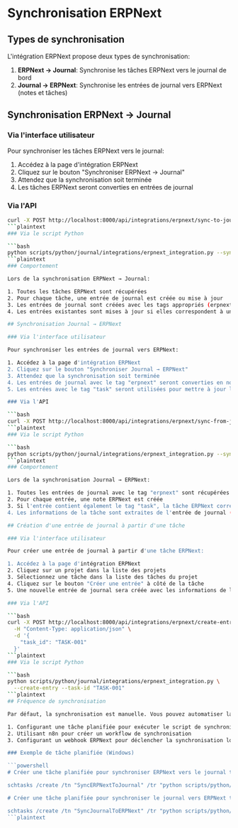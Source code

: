 # Synchronisation ERPNext

## Types de synchronisation

L'intégration ERPNext propose deux types de synchronisation:

1. **ERPNext → Journal**: Synchronise les tâches ERPNext vers le journal de bord
2. **Journal → ERPNext**: Synchronise les entrées de journal vers ERPNext (notes et tâches)

## Synchronisation ERPNext → Journal

### Via l'interface utilisateur

Pour synchroniser les tâches ERPNext vers le journal:

1. Accédez à la page d'intégration ERPNext
2. Cliquez sur le bouton "Synchroniser ERPNext → Journal"
3. Attendez que la synchronisation soit terminée
4. Les tâches ERPNext seront converties en entrées de journal

### Via l'API

```bash
curl -X POST http://localhost:8000/api/integrations/erpnext/sync-to-journal
```plaintext
### Via le script Python

```bash
python scripts/python/journal/integrations/erpnext_integration.py --sync-to-journal
```plaintext
### Comportement

Lors de la synchronisation ERPNext → Journal:

1. Toutes les tâches ERPNext sont récupérées
2. Pour chaque tâche, une entrée de journal est créée ou mise à jour
3. Les entrées de journal sont créées avec les tags appropriés (erpnext, task, project, status, priority)
4. Les entrées existantes sont mises à jour si elles correspondent à une tâche ERPNext

## Synchronisation Journal → ERPNext

### Via l'interface utilisateur

Pour synchroniser les entrées de journal vers ERPNext:

1. Accédez à la page d'intégration ERPNext
2. Cliquez sur le bouton "Synchroniser Journal → ERPNext"
3. Attendez que la synchronisation soit terminée
4. Les entrées de journal avec le tag "erpnext" seront converties en notes ERPNext
5. Les entrées avec le tag "task" seront utilisées pour mettre à jour les tâches ERPNext

### Via l'API

```bash
curl -X POST http://localhost:8000/api/integrations/erpnext/sync-from-journal
```plaintext
### Via le script Python

```bash
python scripts/python/journal/integrations/erpnext_integration.py --sync-from-journal
```plaintext
### Comportement

Lors de la synchronisation Journal → ERPNext:

1. Toutes les entrées de journal avec le tag "erpnext" sont récupérées
2. Pour chaque entrée, une note ERPNext est créée
3. Si l'entrée contient également le tag "task", la tâche ERPNext correspondante est mise à jour
4. Les informations de la tâche sont extraites de l'entrée de journal (sujet, description, statut, priorité)

## Création d'une entrée de journal à partir d'une tâche

### Via l'interface utilisateur

Pour créer une entrée de journal à partir d'une tâche ERPNext:

1. Accédez à la page d'intégration ERPNext
2. Cliquez sur un projet dans la liste des projets
3. Sélectionnez une tâche dans la liste des tâches du projet
4. Cliquez sur le bouton "Créer une entrée" à côté de la tâche
5. Une nouvelle entrée de journal sera créée avec les informations de la tâche

### Via l'API

```bash
curl -X POST http://localhost:8000/api/integrations/erpnext/create-entry \
  -H "Content-Type: application/json" \
  -d '{
    "task_id": "TASK-001"
  }'
```plaintext
### Via le script Python

```bash
python scripts/python/journal/integrations/erpnext_integration.py \
  --create-entry --task-id "TASK-001"
```plaintext
## Fréquence de synchronisation

Par défaut, la synchronisation est manuelle. Vous pouvez automatiser la synchronisation en:

1. Configurant une tâche planifiée pour exécuter le script de synchronisation
2. Utilisant n8n pour créer un workflow de synchronisation
3. Configurant un webhook ERPNext pour déclencher la synchronisation lors de la création ou de la mise à jour d'une tâche

### Exemple de tâche planifiée (Windows)

```powershell
# Créer une tâche planifiée pour synchroniser ERPNext vers le journal tous les jours à 9h

schtasks /create /tn "SyncERPNextToJournal" /tr "python scripts/python/journal/integrations/erpnext_integration.py --sync-to-journal" /sc daily /st 09:00

# Créer une tâche planifiée pour synchroniser le journal vers ERPNext tous les jours à 17h

schtasks /create /tn "SyncJournalToERPNext" /tr "python scripts/python/journal/integrations/erpnext_integration.py --sync-from-journal" /sc daily /st 17:00
```plaintext